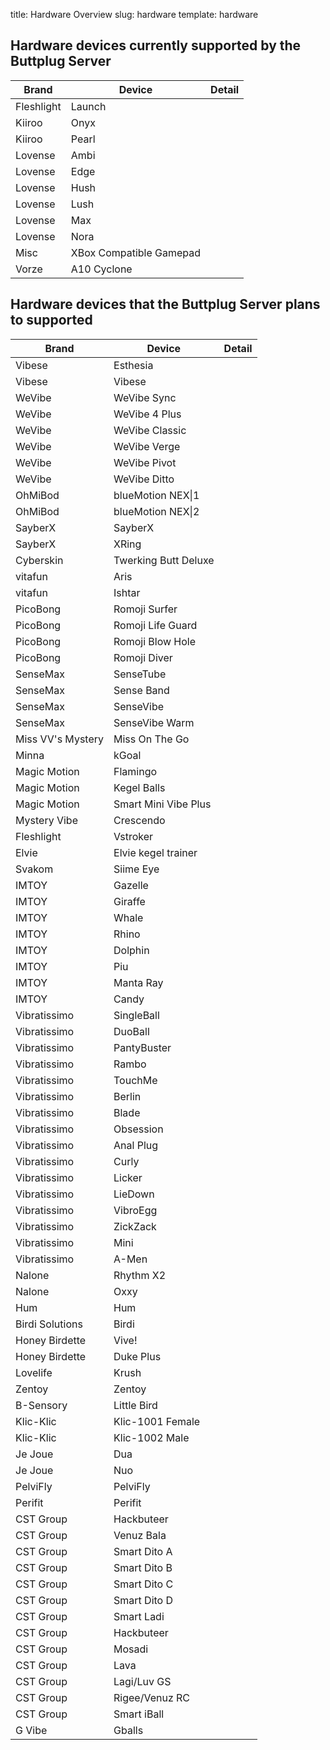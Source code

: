 title: Hardware Overview
slug: hardware
template: hardware


## Hardware devices currently supported by the Buttplug Server

| Brand         | Device                  | Detail  |
| ------------- | ----------------------- | ------- |
| Fleshlight    | Launch                  |         |
| Kiiroo        | Onyx                    |         |
| Kiiroo        | Pearl                   |         |
| Lovense       | Ambi                    |         |
| Lovense       | Edge                    |         |
| Lovense       | Hush                    |         |
| Lovense       | Lush                    |         |
| Lovense       | Max                     |         |
| Lovense       | Nora                    |         |
| Misc          | XBox Compatible Gamepad |         |
| Vorze         | A10 Cyclone             |         |


## Hardware devices that the Buttplug Server plans to supported

| Brand             | Device                  | Detail  |
| ----------------- | ----------------------- | ------- |
| Vibese            | Esthesia                |         |
| Vibese            | Vibese                  |         |
| WeVibe            | WeVibe Sync             |         |
| WeVibe            | WeVibe 4 Plus           |         |
| WeVibe            | WeVibe Classic          |         |
| WeVibe            | WeVibe Verge            |         |
| WeVibe            | WeVibe Pivot            |         |
| WeVibe            | WeVibe Ditto            |         |
| OhMiBod           | blueMotion NEX\|1       |         |
| OhMiBod           | blueMotion NEX\|2       |         |
| SayberX           | SayberX                 |         |
| SayberX           | XRing                   |         |
| Cyberskin         | Twerking Butt Deluxe    |         |
| vitafun           | Aris                    |         |
| vitafun           | Ishtar                  |         |
| PicoBong          | Romoji Surfer           |         |
| PicoBong          | Romoji Life Guard       |         |
| PicoBong          | Romoji Blow Hole        |         |
| PicoBong          | Romoji Diver            |         |
| SenseMax          | SenseTube               |         |
| SenseMax          | Sense Band              |         |
| SenseMax          | SenseVibe               |         |
| SenseMax          | SenseVibe Warm          |         |
| Miss VV's Mystery | Miss On The Go          |         |
| Minna             | kGoal                   |         |
| Magic Motion      | Flamingo                |         |
| Magic Motion      | Kegel Balls             |         |
| Magic Motion      | Smart Mini Vibe Plus    |         |
| Mystery Vibe      | Crescendo               |         |
| Fleshlight        | Vstroker                |         |
| Elvie             | Elvie kegel trainer     |         |
| Svakom            | Siime Eye               |         |
| IMTOY             | Gazelle                 |         |
| IMTOY             | Giraffe                 |         |
| IMTOY             | Whale                   |         |
| IMTOY             | Rhino                   |         |
| IMTOY             | Dolphin                 |         |
| IMTOY             | Piu                     |         |
| IMTOY             | Manta Ray               |         |
| IMTOY             | Candy                   |         |
| Vibratissimo      | SingleBall              |         |
| Vibratissimo      | DuoBall                 |         |
| Vibratissimo      | PantyBuster             |         |
| Vibratissimo      | Rambo                   |         |
| Vibratissimo      | TouchMe                 |         |
| Vibratissimo      | Berlin                  |         |
| Vibratissimo      | Blade                   |         |
| Vibratissimo      | Obsession               |         |
| Vibratissimo      | Anal Plug               |         |
| Vibratissimo      | Curly                   |         |
| Vibratissimo      | Licker                  |         |
| Vibratissimo      | LieDown                 |         |
| Vibratissimo      | VibroEgg                |         |
| Vibratissimo      | ZickZack                |         |
| Vibratissimo      | Mini                    |         |
| Vibratissimo      | A-Men                   |         |
| Nalone            | Rhythm X2               |         |
| Nalone            | Oxxy                    |         |
| Hum               | Hum                     |         |
| Birdi Solutions   | Birdi                   |         |
| Honey Birdette    | Vive!                   |         |
| Honey Birdette    | Duke Plus               |         |
| Lovelife          | Krush                   |         |
| Zentoy            | Zentoy                  |         |
| B-Sensory         | Little Bird             |         |
| Klic-Klic         | Klic-1001 Female        |         |
| Klic-Klic         | Klic-1002 Male          |         |
| Je Joue           | Dua                     |         |
| Je Joue           | Nuo                     |         |
| PelviFly          | PelviFly                |         |
| Perifit           | Perifit                 |         |
| CST Group         | Hackbuteer              |         |
| CST Group         | Venuz Bala              |         |
| CST Group         | Smart Dito A            |         |
| CST Group         | Smart Dito B            |         |
| CST Group         | Smart Dito C            |         |
| CST Group         | Smart Dito D            |         |
| CST Group         | Smart Ladi              |         |
| CST Group         | Hackbuteer              |         |
| CST Group         | Mosadi                  |         |
| CST Group         | Lava                    |         |
| CST Group         | Lagi/Luv GS             |         |
| CST Group         | Rigee/Venuz RC          |         |
| CST Group         | Smart iBall             |         |
| G Vibe            | Gballs                  |         |
